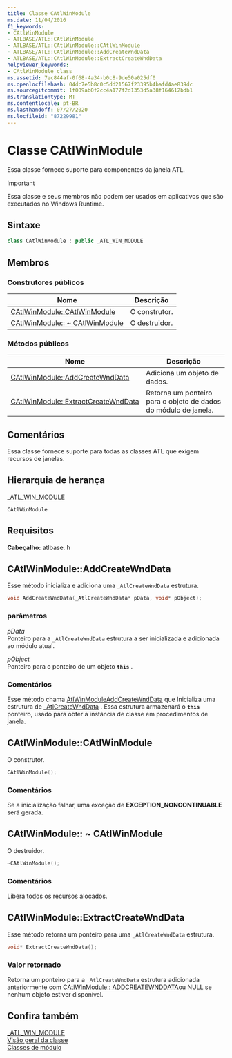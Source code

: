 ```yaml
---
title: Classe CAtlWinModule
ms.date: 11/04/2016
f1_keywords:
- CAtlWinModule
- ATLBASE/ATL::CAtlWinModule
- ATLBASE/ATL::CAtlWinModule::CAtlWinModule
- ATLBASE/ATL::CAtlWinModule::AddCreateWndData
- ATLBASE/ATL::CAtlWinModule::ExtractCreateWndData
helpviewer_keywords:
- CAtlWinModule class
ms.assetid: 7ec844af-0f68-4a34-b0c8-9de50a025df0
ms.openlocfilehash: 04dc7e5b8c0c5dd21567f23395b4bafd4ae839dc
ms.sourcegitcommit: 1f009ab0f2cc4a177f2d1353d5a38f164612bdb1
ms.translationtype: MT
ms.contentlocale: pt-BR
ms.lasthandoff: 07/27/2020
ms.locfileid: "87229981"
---
```

# <a name="catlwinmodule-class"></a>Classe CAtlWinModule

Essa classe fornece suporte para componentes da janela ATL.

> [!IMPORTANT]
> Essa classe e seus membros não podem ser usados em aplicativos que são executados no Windows Runtime.

## <a name="syntax"></a>Sintaxe

```cpp
class CAtlWinModule : public _ATL_WIN_MODULE
```

## <a name="members"></a>Membros

### <a name="public-constructors"></a>Construtores públicos

|Nome|Descrição|
|----------|-----------------|
|[CAtlWinModule::CAtlWinModule](#catlwinmodule)|O construtor.|
|[CAtlWinModule:: ~ CAtlWinModule](#dtor)|O destruidor.|

### <a name="public-methods"></a>Métodos públicos

|Nome|Descrição|
|----------|-----------------|
|[CAtlWinModule::AddCreateWndData](#addcreatewnddata)|Adiciona um objeto de dados.|
|[CAtlWinModule::ExtractCreateWndData](#extractcreatewnddata)|Retorna um ponteiro para o objeto de dados do módulo de janela.|

## <a name="remarks"></a>Comentários

Essa classe fornece suporte para todas as classes ATL que exigem recursos de janelas.

## <a name="inheritance-hierarchy"></a>Hierarquia de herança

[_ATL_WIN_MODULE](atl-typedefs.md#_atl_win_module)

`CAtlWinModule`

## <a name="requirements"></a>Requisitos

**Cabeçalho:** atlbase. h

## <a name="catlwinmoduleaddcreatewnddata"></a><a name="addcreatewnddata"></a>CAtlWinModule::AddCreateWndData

Esse método inicializa e adiciona uma `_AtlCreateWndData` estrutura.

```cpp
void AddCreateWndData(_AtlCreateWndData* pData, void* pObject);
```

### <a name="parameters"></a>parâmetros

*pData*<br/>
Ponteiro para a `_AtlCreateWndData` estrutura a ser inicializada e adicionada ao módulo atual.

*pObject*<br/>
Ponteiro para o ponteiro de um objeto **`this`** .

### <a name="remarks"></a>Comentários

Esse método chama [AtlWinModuleAddCreateWndData](winmodule-global-functions.md#atlwinmoduleaddcreatewnddata) que Inicializa uma estrutura de [_AtlCreateWndData](../../atl/reference/atlcreatewnddata-structure.md) . Essa estrutura armazenará o **`this`** ponteiro, usado para obter a instância de classe em procedimentos de janela.

## <a name="catlwinmodulecatlwinmodule"></a><a name="catlwinmodule"></a>CAtlWinModule::CAtlWinModule

O construtor.

```cpp
CAtlWinModule();
```

### <a name="remarks"></a>Comentários

Se a inicialização falhar, uma exceção de **EXCEPTION_NONCONTINUABLE** será gerada.

## <a name="catlwinmodulecatlwinmodule"></a><a name="dtor"></a>CAtlWinModule:: ~ CAtlWinModule

O destruidor.

```cpp
~CAtlWinModule();
```

### <a name="remarks"></a>Comentários

Libera todos os recursos alocados.

## <a name="catlwinmoduleextractcreatewnddata"></a><a name="extractcreatewnddata"></a>CAtlWinModule::ExtractCreateWndData

Esse método retorna um ponteiro para uma `_AtlCreateWndData` estrutura.

```cpp
void* ExtractCreateWndData();
```

### <a name="return-value"></a>Valor retornado

Retorna um ponteiro para a `_AtlCreateWndData` estrutura adicionada anteriormente com [CAtlWinModule:: ADDCREATEWNDDATA](#addcreatewnddata)ou NULL se nenhum objeto estiver disponível.

## <a name="see-also"></a>Confira também

[_ATL_WIN_MODULE](atl-typedefs.md#_atl_win_module)<br/>
[Visão geral da classe](../../atl/atl-class-overview.md)<br/>
[Classes de módulo](../../atl/atl-module-classes.md)
